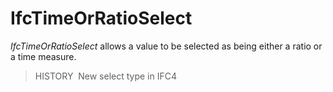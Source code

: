 IfcTimeOrRatioSelect
====================

_IfcTimeOrRatioSelect_ allows a value to be selected as being either a ratio or a time measure.

> HISTORY&nbsp; New select type in IFC4
